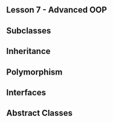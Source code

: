 ## Lesson 7 - Advanced OOP

## Subclasses

## Inheritance

## Polymorphism

## Interfaces

## Abstract Classes